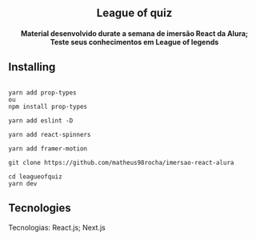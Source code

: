 <h2 align="center">
League of quiz
</h2>
<h4 align="center">
  Material desenvolvido durate a semana de imersão React da Alura;<br>
  Teste seus conhecimentos em League of legends
</h4>


## Installing

```shell

yarn add prop-types
ou
npm install prop-types

yarn add eslint -D

yarn add react-spinners

yarn add framer-motion

git clone https://github.com/matheus98rocha/imersao-react-alura

cd leagueofquiz
yarn dev

```

## Tecnologies

Tecnologias:
React.js;
Next.js


